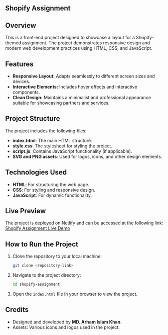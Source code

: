 ## Shopify Assignment

## Overview
This is a front-end project designed to showcase a layout for a Shopify-themed assignment. The project demonstrates responsive design and modern web development practices using HTML, CSS, and JavaScript.

## Features
- **Responsive Layout:** Adapts seamlessly to different screen sizes and devices.
- **Interactive Elements:** Includes hover effects and interactive components.
- **Clean Design:** Maintains a minimalist and professional appearance suitable for showcasing partners and services.

## Project Structure
The project includes the following files:
- **index.html**: The main HTML structure.
- **style.css**: The stylesheet for styling the project.
- **script.js**: Contains JavaScript functionality (if applicable).
- **SVG and PNG assets**: Used for logos, icons, and other design elements.

## Technologies Used
- **HTML**: For structuring the web page.
- **CSS**: For styling and responsive design.
- **JavaScript**: For dynamic functionality.

## Live Preview
The project is deployed on Netlify and can be accessed at the following link:  
[Shopify Assignment Live Demo](https://arham-shopify-assignment.netlify.app/)

## How to Run the Project
1. Clone the repository to your local machine:
   ```bash
   git clone <repository-link>
   ```
2. Navigate to the project directory:
   ```bash
   cd shopify-assignment
   ```
3. Open the `index.html` file in your browser to view the project.

## Credits
- Designed and developed by **MD. Arham Islam Khan**.
- Assets: Various icons and logos used in the project.
